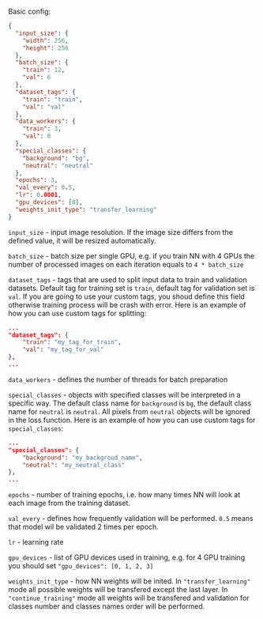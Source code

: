 
<!---
## General information
**Tags**: Image segmentation

[Original paper](https://arxiv.org/abs/1505.04597)


## Description
We slightly customized original architecture. It is fast to train and easy to modificate. It allows multi-gpu training. 


## Implementation
**Train docker image**: [docker.deepsystems.io/supervisely/nn/unet_v2:v1.00_train]()

**Inference docker image**: [docker.deepsystems.io/supervisely/nn/unet_v2:v1.00_inf]()

**Supervisely sources**: [link to github]()


### How to run localy
<span style="color:red">TODO

### How to run with Supervisely Agent
<span style="color:red">TODO
-->

Basic config:
```json
{
  "input_size": {
    "width": 256,
    "height": 256
  },
  "batch_size": {
    "train": 12,
    "val": 6
  },
  "dataset_tags": {
  	"train": "train",
    "val": "val"
  },
  "data_workers": {
    "train": 3,
    "val": 0
  },
  "special_classes": {
    "background": "bg",
    "neutral": "neutral"
  },
  "epochs": 3,
  "val_every": 0.5,
  "lr": 0.0001,
  "gpu_devices": [0],
  "weights_init_type": "transfer_learning"
}
```

`input_size` - input image resolution. If the image size differs from the defined value, it will be resized automatically.

`batch_size` - batch size per single GPU, e.g. if you train NN with 4 GPUs the number of processed images on each iteration equals to `4 * batch_size`       

`dataset_tags` - tags that are used to split input data to train and validation datasets. Default tag for training set is `train`, default tag for validation set is `val`. If you are going to use your custom tags, you shoud define this field otherwise training process will be crash with error. Here is an example of how you can use custom tags for splitting:

```json
...
"dataset_tags": {
	"train": "my_tag_for_train",
	"val": "my_tag_for_val"
},
...
```

`data_workers` - defines the number of threads for batch preparation 

`special_classes` - objects with specified classes will be interpreted in a specific way. The default class name for `background` is `bg`, the default class name for `neutral` is `neutral`. All pixels from `neutral` objects will be ignored in the loss function. Here is an example of how you can use custom tags for `special_classes`:

```json
...
"special_classes": {
	"background": "my_backgroud_name",
	"neutral": "my_neutral_class"
},
...
```

`epochs` - number of training epochs, i.e. how many times NN will look at each image from the training dataset.

`val_every` - defines how frequently validation will be performed. `0.5` means that model wil be validated 2 times per epoch.

`lr` - learning rate

`gpu_devices` - list of GPU devices used in training, e.g. for 4 GPU training you should set `"gpu_devices": [0, 1, 2, 3]` 

`weights_init_type` - how NN weights will be inited. In `"transfer_learning"` mode all possible weights will be transfered except the last layer. In `"continue_training"` mode all weights will be transfered and validation for classes number and classes names order will be performed. 